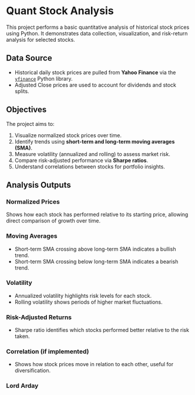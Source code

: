 # Quant Stock Analysis

This project performs a basic quantitative analysis of historical stock prices using Python. It demonstrates data collection, visualization, and risk-return analysis for selected stocks.

## Data Source

- Historical daily stock prices are pulled from **Yahoo Finance** via the [`yfinance`](https://pypi.org/project/yfinance/) Python library.
- Adjusted Close prices are used to account for dividends and stock splits.

## Objectives

The project aims to:

1. Visualize normalized stock prices over time.
2. Identify trends using **short-term and long-term moving averages (SMA)**.
3. Measure volatility (annualized and rolling) to assess market risk.
4. Compare risk-adjusted performance via **Sharpe ratios**.
5. Understand correlations between stocks for portfolio insights.

## Analysis Outputs

### Normalized Prices
Shows how each stock has performed relative to its starting price, allowing direct comparison of growth over time.

### Moving Averages
- Short-term SMA crossing above long-term SMA indicates a bullish trend.
- Short-term SMA crossing below long-term SMA indicates a bearish trend.

### Volatility
- Annualized volatility highlights risk levels for each stock.
- Rolling volatility shows periods of higher market fluctuations.

### Risk-Adjusted Returns
- Sharpe ratio identifies which stocks performed better relative to the risk taken.

### Correlation (if implemented)
- Shows how stock prices move in relation to each other, useful for diversification.

### Lord Arday
